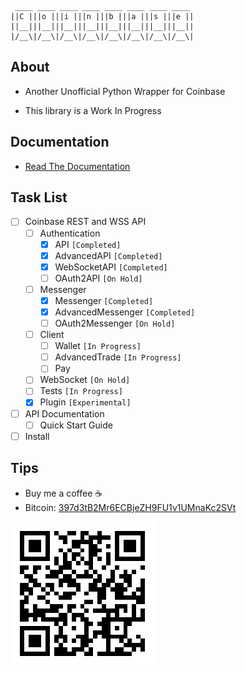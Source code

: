 ```
 ____ ____ ____ ____ ____ ____ ____ ____
||C |||o |||i |||n |||b |||a |||s |||e ||
||__|||__|||__|||__|||__|||__|||__|||__||
|/__\|/__\|/__\|/__\|/__\|/__\|/__\|/__\|
```

## About

-   Another Unofficial Python Wrapper for Coinbase

-   This library is a Work In Progress

## Documentation

-   [Read The Documentation](https://github.com/teleprint-me/coinbase/tree/main/docs)

## Task List

-   [ ] Coinbase REST and WSS API
    -   [ ] Authentication
        -   [x] API `[Completed]`
        -   [x] AdvancedAPI `[Completed]`
        -   [x] WebSocketAPI `[Completed]`
        -   [ ] OAuth2API `[On Hold]`
    -   [ ] Messenger
        -   [x] Messenger `[Completed]`
        -   [x] AdvancedMessenger `[Completed]`
        -   [ ] OAuth2Messenger `[On Hold]`
    -   [ ] Client
        -   [ ] Wallet `[In Progress]`
        -   [ ] AdvancedTrade `[In Progress]`
        -   [ ] Pay
    -   [ ] WebSocket `[On Hold]`
    -   [ ] Tests `[In Progress]`
    -   [x] Plugin `[Experimental]`
-   [ ] API Documentation
    -   [ ] Quick Start Guide
-   [ ] Install

## Tips

-   Buy me a coffee :coffee:
-   Bitcoin: [397d3tB2Mr6ECBjeZH9FU1v1UMnaKc2SVt](https://www.blockchain.com/btc/address/397d3tB2Mr6ECBjeZH9FU1v1UMnaKc2SVt)

![Bitcoin QR Code](https://github.com/teleprint-me/coinbase/blob/main/assets/qr-bitcoin.png?raw=true)
